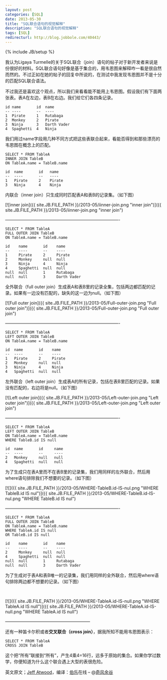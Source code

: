 ```yaml
---
layout: post
categories: [SQL]
date: 2013-05-30
title: "SQL联合语句的视觉解释"
description: "SQL联合语句的视觉解释"
tags: [SQL]
redirecturl: http://blog.jobbole.com/40443/
---
```

{% include JB/setup %}

我认为Ligaya Turmelle的关于SQL联合（join）语句的帖子对于新开发者来说是份很好的材料。SQL联合语句好像是基于集合的，用韦恩图来解释咋一看是很自然而然的。不过正如在她的帖子的回复中所说的，在测试中我发现韦恩图并不是十分的匹配SQL联合语法。

不过我还是喜欢这个观点，所以我们来看看能不能用上韦恩图。假设我们有下面两张表。表A在左边，表B在右边。我们给它们各四条记录。

    id name       id  name
    -- ----       --  ----
    1  Pirate     1   Rutabaga
    2  Monkey     2   Pirate
    3  Ninja      3   Darth Vader
    4  Spaghetti  4   Ninja

我们用过name字段用几种不同方式把这些表联合起来，看能否得到和那些漂亮的韦恩图在概念上的匹配。

    SELECT * FROM TableA
    INNER JOIN TableB
    ON TableA.name = TableB.name
     
    id  name       id   name
    --  ----       --   ----
    1   Pirate     2    Pirate
    3   Ninja      4    Ninja

内联合（inner join）只生成同时匹配表A和表B的记录集。（如下图）

[![inner join]({{ site.JB.FILE_PATH }}/2013-05/iinner-join.png "inner join")]({{ site.JB.FILE_PATH }}/2013-05/iinner-join.png "inner join")

——————————————————————————-

    SELECT * FROM TableA
    FULL OUTER JOIN TableB
    ON TableA.name = TableB.name
     
    id    name       id    name
    --    ----       --    ----
    1     Pirate     2     Pirate
    2     Monkey     null  null
    3     Ninja      4     Ninja
    4     Spaghetti  null  null
    null  null       1     Rutabaga       
    null  null       3     Darth Vader

全外联合（full outer join）生成表A和表B里的记录全集，包括两边都匹配的记录。如果有一边没有匹配的，缺失的这一边为null。（如下图）

[![Full outer join]({{ site.JB.FILE_PATH }}/2013-05/Full-outer-join.png "Full outer join")]({{ site.JB.FILE_PATH }}/2013-05/Full-outer-join.png "Full outer join")

——————————————————————————-

    SELECT * FROM TableA
    LEFT OUTER JOIN TableB
    ON TableA.name = TableB.name
     
    id  name       id    name
    --  ----       --    ----
    1   Pirate     2     Pirate
    2   Monkey     null  null
    3   Ninja      4     Ninja
    4   Spaghetti  null  null

左外联合（left outer join）生成表A的所有记录，包括在表B里匹配的记录。如果没有匹配的，右边将是null。（如下图）

[![Left outer join]({{ site.JB.FILE_PATH }}/2013-05/Left-outer-join.png "Left outer join")]({{ site.JB.FILE_PATH }}/2013-05/Left-outer-join.png "Left outer join")

——————————————————————————-

    SELECT * FROM TableA
    LEFT OUTER JOIN TableB
    ON TableA.name = TableB.name
    WHERE TableB.id IS null
     
    id  name       id     name
    --  ----       --     ----
    2   Monkey     null   null
    4   Spaghetti  null   null

为了生成只在表A里而不在表B里的记录集，我们用同样的左外联合，然后用where语句排除我们不想要的记录。（如下图）

[![]({{ site.JB.FILE_PATH }}/2013-05/WHERE-TableB.id-IS-nul.png "WHERE TableB.id IS nul")]({{ site.JB.FILE_PATH }}/2013-05/WHERE-TableB.id-IS-nul.png "WHERE TableB.id IS nul")

——————————————————————————-

    SELECT * FROM TableA
    FULL OUTER JOIN TableB
    ON TableA.name = TableB.name
    WHERE TableA.id IS null 
    OR TableB.id IS null
     
    id    name       id    name
    --    ----       --    ----
    2     Monkey     null  null
    4     Spaghetti  null  null
    null  null       1     Rutabaga
    null  null       3     Darth Vader

为了生成对于表A和表B唯一的记录集，我们用同样的全外联合，然后用where语句排除两边都不想要的记录。（如下图）

 

[![]({{ site.JB.FILE_PATH }}/2013-05/WHERE-TableA.id-IS-null.png "WHERE TableA.id IS null")]({{ site.JB.FILE_PATH }}/2013-05/WHERE-TableA.id-IS-null.png "WHERE TableA.id IS null")

———————————————————–

还有一种笛卡尔积或者**交叉联合（cross join）**，据我所知不能用韦恩图表示：

    SELECT * FROM TableA
    CROSS JOIN TableB

这个把“所有”联接到“所有”，产生4乘4=16行，远多于原始的集合。如果你学过数学，你便知道为什么这个联合遇上大型的表很危险。

英文原文；[Jeff Atwood](http://www.codinghorror.com/blog/2007/10/a-visual-explanation-of-sql-joins.html)，编译：[伯乐](http://www.jobbole.com "伯乐在线")在线 – @[奇风余谷](http://weibo.com/deepfish2567 "奇风余谷")
